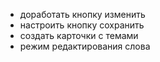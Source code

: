 - доработать кнопку изменить
- настроить кнопку сохранить
- создать карточки с темами
- режим редактирования слова
